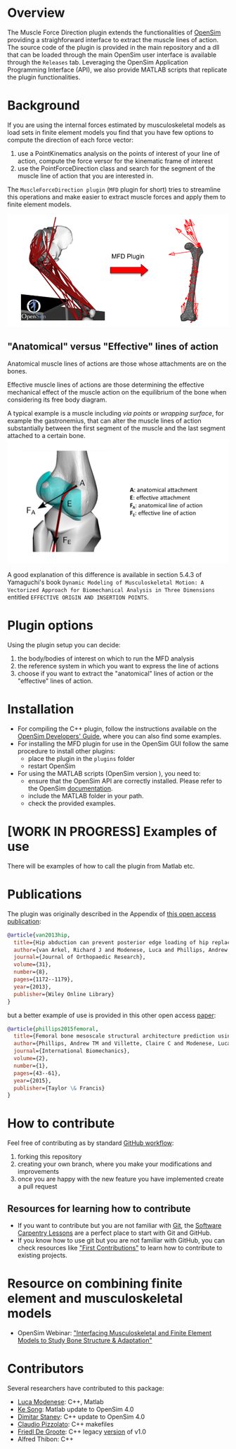 # Overview

The Muscle Force Direction plugin extends the functionalities of [OpenSim](https://simtk.org/projects/opensim/) providing a straighforward interface to extract the muscle lines of action.
The source code of the plugin is provided in the main repository and a dll that can be loaded through the main OpenSim user interface is available through the `Releases` tab. 
Leveraging the OpenSim Application Programming Interface (API), we also provide MATLAB scripts that replicate the plugin functionalities.

# Background

If you are using the internal forces estimated by musculoskeletal models as load sets in finite element models you find that you have few options to compute the direction of each force vector:
1. use a PointKinematics analysis on the points of interest of your line of action, compute the force versor for the kinematic frame of interest
2. use the PointForceDirection class and search for the segment of the muscle line of action that you are interested in.

The `MuscleForceDirection plugin` (`MFD` plugin for short) tries to streamline this operations and make easier to extract muscle forces and apply them to finite element models.

![FE_workflow](https://github.com/modenaxe/MuscleForceDirection/blob/master/images/plugin_workflow.png)

## "Anatomical" versus "Effective" lines of action
Anatomical muscle lines of actions are those whose attachments are on the bones.

Effective muscle lines of actions are those determining the effective mechanical effect of the muscle action on the equilibrium of the bone when considering its free body diagram.

A typical example is a muscle including _via points_ or _wrapping surface_, for example the gastronemius, that can alter the muscle lines of action substantially between the first segment of the muscle and the last segment attached to a certain bone.
![anat_vs_effect](https://github.com/modenaxe/MuscleForceDirection/blob/master/images/anatomical_vs_effective.png)

A good explanation of this difference is available in section 5.4.3 of Yamaguchi's book `Dynamic Modeling of Musculoskeletal Motion: A Vectorized Approach for Biomechanical Analysis in Three Dimensions` entitled `EFFECTIVE ORIGIN AND INSERTION POINTS`.

# Plugin options

Using the plugin setup you can decide:
1. the body/bodies of interest on which to run the MFD analysis
2. the reference system in which you want to express the line of actions
3. choose if you want to extract the "anatomical" lines of action or the "effective" lines of action.

# Installation
* For compiling the C++ plugin, follow the instructions available on the [OpenSim Developers' Guide](https://simtk-confluence.stanford.edu/display/OpenSim/Developer%27s+Guide), where you can also find some examples.
* For installing the MFD plugin for use in the OpenSim GUI follow the same procedure to install other plugins:
	* place the plugin in the `plugins` folder
	* restart OpenSim
* For using the MATLAB scripts (OpenSim version ), you need to:
	* ensure that the OpenSim API are correctly installed. Please refer to the OpenSim [documentation](https://simtk-confluence.stanford.edu/display/OpenSim/Scripting+with+Matlab).
	* include the MATLAB folder in your path.
	* check the provided examples.

# [WORK IN PROGRESS] Examples of use 

There will be examples of how to call the plugin from Matlab etc.


# Publications

The plugin was originally described in the Appendix of [this open access publication](https://github.com/modenaxe/MuscleForceDirection/blob/master/doc/papers/van%20Arkel%20et%20al.%20J%20Orthop%20Res%202013.pdf):

```bibtex
@article{van2013hip,
  title={Hip abduction can prevent posterior edge loading of hip replacements},
  author={van Arkel, Richard J and Modenese, Luca and Phillips, Andrew TM and Jeffers, Jonathan RT},
  journal={Journal of Orthopaedic Research},
  volume={31},
  number={8},
  pages={1172--1179},
  year={2013},
  publisher={Wiley Online Library}
}
```

but a better example of use is provided in this other open access [paper](https://github.com/modenaxe/MuscleForceDirection/blob/master/doc/papers/Phillips%20et%20al.%20Inter%20Biomech%202015.pdf):
```bibtex
@article{phillips2015femoral,
  title={Femoral bone mesoscale structural architecture prediction using musculoskeletal and finite element modelling},
  author={Phillips, Andrew TM and Villette, Claire C and Modenese, Luca},
  journal={International Biomechanics},
  volume={2},
  number={1},
  pages={43--61},
  year={2015},
  publisher={Taylor \& Francis}
}
```

# How to contribute
Feel free of contributing as by standard [GitHub workflow](https://guides.github.com/activities/forking/):
1. forking this repository
2. creating your own branch, where you make your modifications and improvements
3. once you are happy with the new feature you have implemented create a pull request

## Resources for learning how to contribute
* If you want to contribute but you are not familiar with [Git](https://git-scm.com/), the [Software Carpentry Lessons](https://swcarpentry.github.io/git-novice/) are a perfect place to start with Git and GitHub.
* If you know how to use git but you are not familiar with GitHub, you can check resources like ["First Contributions"](https://github.com/firstcontributions/first-contributions) to learn how to contribute to existing projects.

# Resource on combining finite element and musculoskeletal models
* OpenSim Webinar: ["Interfacing Musculoskeletal and Finite Element Models to Study Bone Structure & Adaptation"](https://www.youtube.com/watch?v=0e6vQV_ioCI)

# Contributors
Several researchers have contributed to this package:
* [Luca Modenese](https://github.com/modenaxe): C++, Matlab
* [Ke Song](https://github.com/KSongGitHub): Matlab update to OpenSim 4.0
* [Dimitar Stanev](https://github.com/mitkof6): C++ update to OpenSim 4.0
* [Claudio Pizzolato](https://github.com/cpizzolato): C++ makefiles
* [Friedl De Groote](https://github.com/FriedlDeGroote): C++ legacy [version](https://github.com/modenaxe/MuscleForceDirection/tree/master/CPP/legacy_code/OpenSim2.4_KULeuven) of v1.0
* Alfred Thibon: C++



